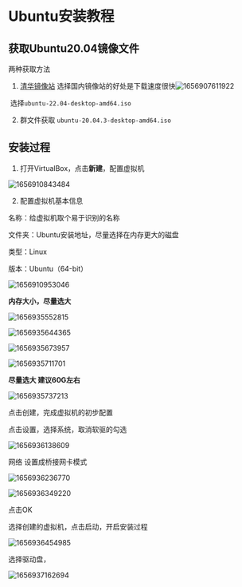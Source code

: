 # Ubuntu安装教程



## 获取Ubuntu20.04镜像文件



两种获取方法

1.  [清华镜像站](https://mirrors.tuna.tsinghua.edu.cn/ubuntu-releases/20.04/) 选择国内镜像站的好处是下载速度很快![1656907611922](..\pic\1656907611922.png)

​    选择`ubuntu-22.04-desktop-amd64.iso` 

2. 群文件获取 `ubuntu-20.04.3-desktop-amd64.iso`



## 安装过程



1. 打开VirtualBox，点击**新建**，配置虚拟机



![1656910843484](..\pic\1656910843484.png)



2. 配置虚拟机基本信息

名称：给虚拟机取个易于识别的名称

文件夹：Ubuntu安装地址，尽量选择在内存更大的磁盘

类型：Linux

版本：Ubuntu（64-bit）



![1656910953046](..\pic\1656910953046.png)



**内存大小，尽量选大**

![1656935552815](..\pic\1656935552815.png)



![1656935644365](..\pic\1656935644365.png)



![1656935673957](..\pic\1656935673957.png)



![1656935711701](..\pic\1656935711701.png)

**尽量选大 建议60G左右**

![1656935737213](..\pic\1656935737213.png)



点击创建，完成虚拟机的初步配置



点击设置，选择系统，取消软驱的勾选



![1656936138609](..\pic\1656936138609.png)



网络  设置成桥接网卡模式

![1656936236770](..\pic\1656936236770.png)



![1656936349220](..\pic\1656936349220.png)

点击OK







选择创建的虚拟机，点击启动，开启安装过程

![1656936454985](..\pic\1656936454985.png)



选择驱动盘，

![1656937162694](..\pic\1656937162694.png)